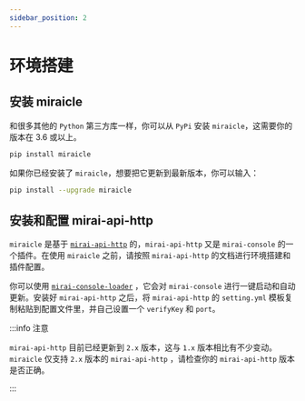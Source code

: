 ```yaml
---
sidebar_position: 2
---
```


# 环境搭建

## 安装 miraicle

和很多其他的 `Python` 第三方库一样，你可以从 `PyPi` 安装 `miraicle`，这需要你的版本在 3.6 或以上。

``` bash
pip install miraicle
```

如果你已经安装了 `miraicle`，想要把它更新到最新版本，你可以输入：

``` bash
pip install --upgrade miraicle
```

## 安装和配置 mirai-api-http

`miraicle` 是基于 [`mirai-api-http`](https://github.com/project-mirai/mirai-api-http) 的，`mirai-api-http` 又是 `mirai-console` 的一个插件。在使用 `miraicle` 之前，请按照 `mirai-api-http` 的文档进行环境搭建和插件配置。

你可以使用 [`mirai-console-loader`](https://github.com/iTXTech/mirai-console-loader) ，它会对 `mirai-console` 进行一键启动和自动更新。安装好 `mirai-api-http` 之后，将 `mirai-api-http` 的 `setting.yml` 模板复制粘贴到配置文件里，并自己设置一个 `verifyKey` 和 `port`。

:::info 注意

`mirai-api-http` 目前已经更新到 `2.x` 版本，这与 `1.x` 版本相比有不少变动。`miraicle` 仅支持 `2.x` 版本的 `mirai-api-http` ，请检查你的 `mirai-api-http` 版本是否正确。

:::